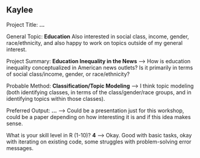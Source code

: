 ## Kaylee

Project Title: **...**
<!-- Preferably one word or an abbreviation -->

General Topic: **Education**
Also interested in social class, income, gender, race/ethnicity, and also happy to work on topics outside of my general interest. 

Project Summary: **Education Inequality in the News**
--> How is education inequality conceptualized in American news outlets? Is it primarily in terms of social class/income, gender, or race/ethnicity? 

Probable Method: **Classification/Topic Modeling**
--> I think topic modeling (both identifying classes, in terms of the class/gender/race groups, and in identifying topics within those classes). 

Preferred Output: **...**
--> Could be a presentation just for this workshop, could be a paper depending on how interesting it is and if this idea makes sense. 

What is your skill level in R (1-10)? **4**
--> Okay. Good with basic tasks, okay with iterating on existing code, some struggles with problem-solving error messages. 